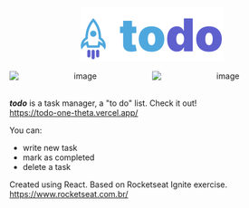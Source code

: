 <p align="center">
  <img src="public/todo.svg" />
</p>

<div  style="display: flex;" align="center" justify="space-between">
  <img width="400" alt="image" src="https://user-images.githubusercontent.com/62719629/221337833-85b123f5-4e52-4e06-bd5f-0cb8b01f603a.png">
  <img width="400" alt="image" src="https://user-images.githubusercontent.com/62719629/221337727-e16fb0ed-da81-4bf3-8766-25a8eb2c4d8e.png">
</div>
<br/>

***todo*** is a task manager, a "to do" list. Check it out!<br/>
https://todo-one-theta.vercel.app/ 

You can:
- write new task
- mark as completed
- delete a task

Created using React. Based on Rocketseat Ignite exercise.<br/>
https://www.rocketseat.com.br/
